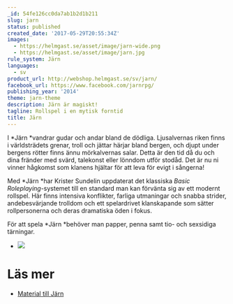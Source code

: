 ```yaml
---
_id: 54fe126cc0da7ab1b2d1b211
slug: jarn
status: published
created_date: '2017-05-29T20:55:34Z'
images:
  - https://helmgast.se/asset/image/jarn-wide.png
  - https://helmgast.se/asset/image/jarn.jpg
rule_system: Järn
languages:
  - sv
product_url: http://webshop.helmgast.se/sv/jarn/
facebook_url: https://www.facebook.com/jarnrpg/
publishing_year: '2014'
theme: jarn-theme
description: Järn är magiskt!
tagline: Rollspel i en mytisk forntid
title: Järn
---
```

I *Järn *vandrar gudar och andar bland de dödliga. Ljusalvernas riken finns i världsträdets grenar, troll och jättar härjar bland bergen, och djupt under bergens rötter finns ännu mörkalvernas salar. Detta är den tid då du och dina fränder med svärd, talekonst eller lönndom utför stodåd. Det är nu ni vinner hågkomst som klanens hjältar för att leva för evigt i sångerna!

Med *Järn *har Krister Sundelin uppdaterat det klassiska *Basic Roleplaying*-systemet till en standard man kan förvänta sig av ett modernt rollspel. Här finns intensiva konflikter, farliga utmaningar och snabba strider, andebesvärjande trolldom och ett spelardrivet klanskapande som sätter rollpersonerna och deras dramatiska öden i fokus.

För att spela *Järn *behöver man papper, penna samt tio- och sexsidiga tärningar.

* ![](https://fablr.co/asset/image/jarn.jpg#thumb)

# Läs mer
* [Material till Järn](https://helmgast.se/jarn/material-till-jarn)
